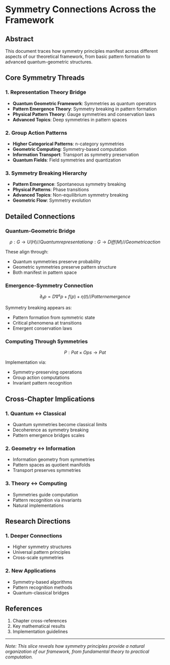# Symmetry Connections Across the Framework

## Abstract

This document traces how symmetry principles manifest across different aspects of our theoretical framework, from basic pattern formation to advanced quantum-geometric structures.

## Core Symmetry Threads

### 1. Representation Theory Bridge
- **Quantum Geometric Framework**: Symmetries as quantum operators
- **Pattern Emergence Theory**: Symmetry breaking in pattern formation
- **Physical Pattern Theory**: Gauge symmetries and conservation laws
- **Advanced Topics**: Deep symmetries in pattern spaces

### 2. Group Action Patterns
- **Higher Categorical Patterns**: n-category symmetries
- **Geometric Computing**: Symmetry-based computation
- **Information Transport**: Transport as symmetry preservation
- **Quantum Fields**: Field symmetries and quantization

### 3. Symmetry Breaking Hierarchy
- **Pattern Emergence**: Spontaneous symmetry breaking
- **Physical Patterns**: Phase transitions
- **Advanced Topics**: Non-equilibrium symmetry breaking
- **Geometric Flow**: Symmetry evolution

## Detailed Connections

### Quantum-Geometric Bridge
```math
ρ: G → U(H)  // Quantum representation
φ: G → Diff(M) // Geometric action
```

These align through:
- Quantum symmetries preserve probability
- Geometric symmetries preserve pattern structure
- Both manifest in pattern space

### Emergence-Symmetry Connection
```math
∂_t p = D∇²p + f(p) + η(t)  // Pattern emergence
```

Symmetry breaking appears as:
- Pattern formation from symmetric state
- Critical phenomena at transitions
- Emergent conservation laws

### Computing Through Symmetries
```math
P: Pat × Ops → Pat
```

Implementation via:
- Symmetry-preserving operations
- Group action computations
- Invariant pattern recognition

## Cross-Chapter Implications

### 1. Quantum ↔ Classical
- Quantum symmetries become classical limits
- Decoherence as symmetry breaking
- Pattern emergence bridges scales

### 2. Geometry ↔ Information
- Information geometry from symmetries
- Pattern spaces as quotient manifolds
- Transport preserves symmetries

### 3. Theory ↔ Computing
- Symmetries guide computation
- Pattern recognition via invariants
- Natural implementations

## Research Directions

### 1. Deeper Connections
- Higher symmetry structures
- Universal pattern principles
- Cross-scale symmetries

### 2. New Applications
- Symmetry-based algorithms
- Pattern recognition methods
- Quantum-classical bridges

## References

1. Chapter cross-references
2. Key mathematical results
3. Implementation guidelines

---

*Note: This slice reveals how symmetry principles provide a natural organization of our framework, from fundamental theory to practical computation.*
